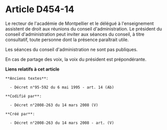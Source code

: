 # Article D454-14

Le recteur de l'académie de Montpellier et le délégué à l'enseignement assistent de droit aux réunions du conseil
d'administration. Le président du conseil d'administration peut inviter aux séances du conseil, à titre consultatif, toute
personne dont la présence paraîtrait utile.

Les séances du conseil d'administration ne sont pas publiques.

En cas de partage des voix, la voix du président est prépondérante.

**Liens relatifs à cet article**

	**Anciens textes**:

	  - Décret n°95-592 du 6 mai 1995 - art. 14 (Ab)

	**Codifié par**:

	  - Décret n°2008-263 du 14 mars 2008 (V)

	**Créé par**:

	  - Décret n°2008-263 du 14 mars 2008 - art. (V)
